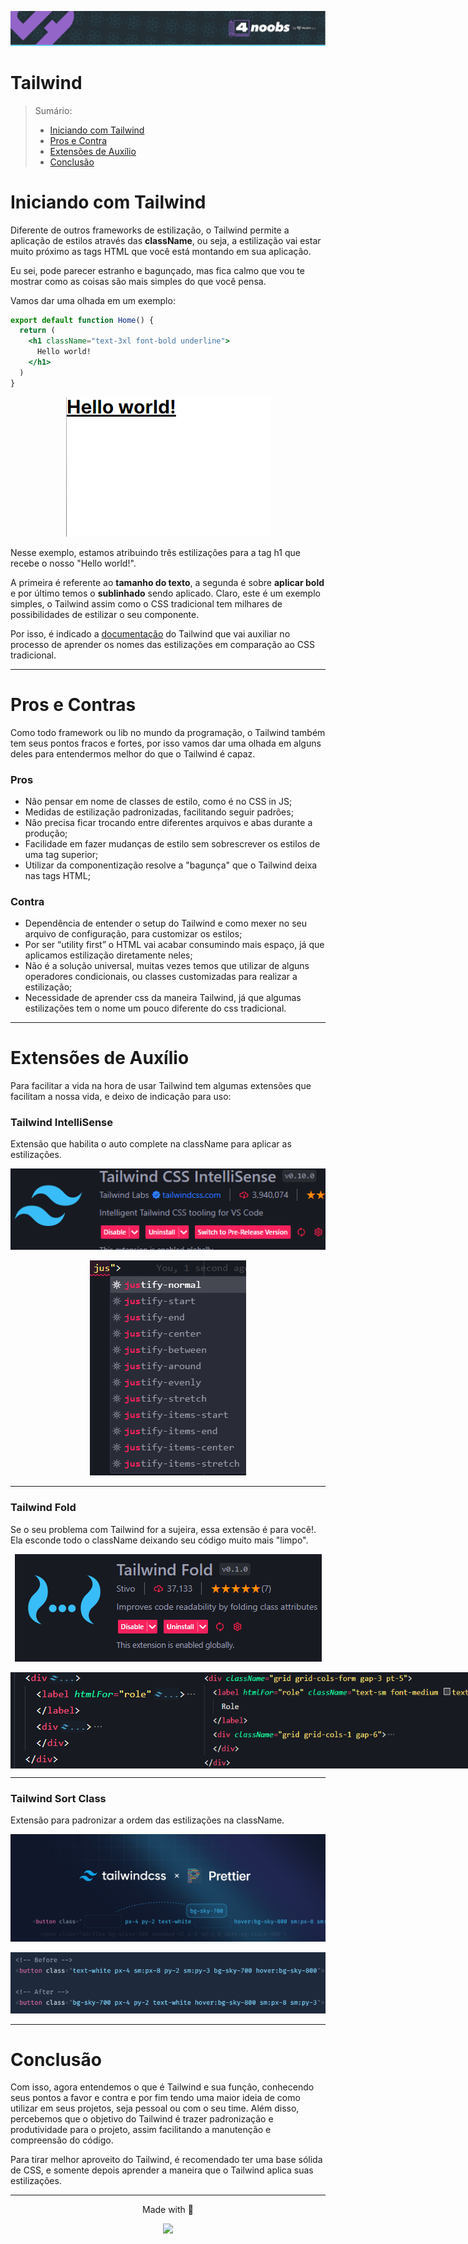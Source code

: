 <p align="center">
  <a href="https://github.com/he4rt/4noobs" target="_blank">
    <img src="../../assets/global/header-4noobs.svg">
  </a>
</p>

# Tailwind

> Sumário:
>
> - [Iniciando com Tailwind](#iniciando-com-tailwind)
> - [Pros e Contra](#pros-e-contra)
> - [Extensões de Auxílio](#extensões-de-auxílio)
> - [Conclusão](#conclusão)

# Iniciando com Tailwind

Diferente de outros frameworks de estilização, o Tailwind permite a aplicação de estilos através das **className**, ou seja, a estilização vai estar muito próximo as tags HTML que você está montando em sua aplicação. 

Eu sei, pode parecer estranho e bagunçado, mas fica calmo que vou te mostrar como as coisas são mais simples do que você pensa. 

Vamos dar uma olhada em um exemplo:

```jsx
export default function Home() {
  return (
    <h1 className="text-3xl font-bold underline">
      Hello world!
    </h1>
  )
}
```

<p align="center">
  <img 
    src="../../assets/estilizacao/Tailwind-ex1.png" 
    alt="resultado do código acima"
  >
</p>

Nesse exemplo, estamos atribuindo três estilizações para a tag h1 que recebe o nosso "Hello world!". 

A primeira é referente ao **tamanho do texto**, a segunda é sobre **aplicar bold** e por último temos o **sublinhado** sendo aplicado. Claro, este é um exemplo simples, o Tailwind assim como o CSS tradicional tem milhares de possibilidades de estilizar o seu componente. 

Por isso, é indicado a [documentação](#https://tailwindcss.com/docs/installation) do Tailwind que vai auxiliar no processo de aprender os nomes das estilizações em comparação ao CSS tradicional.

---

# Pros e Contras

Como todo framework ou lib no mundo da programação, o Tailwind também tem seus pontos fracos e fortes, por isso vamos dar uma olhada em alguns deles para entendermos melhor do que o Tailwind é capaz.

### Pros

- Não pensar em nome de classes de estilo, como é no CSS in JS;
- Medidas de estilização padronizadas, facilitando seguir padrões;
- Não precisa ficar trocando entre diferentes arquivos e abas durante a produção;
- Facilidade em fazer mudanças de estilo sem sobrescrever os estilos de uma tag superior;
- Utilizar da componentização resolve a "bagunça" que o Tailwind deixa nas tags HTML;

### Contra

- Dependência de entender o setup do Tailwind e como mexer no seu arquivo de configuração, para customizar os estilos;
- Por ser “utility first” o HTML vai acabar consumindo mais espaço, já que aplicamos estilização diretamente neles;
- Não é a solução universal, muitas vezes temos que utilizar de alguns operadores condicionais, ou classes customizadas para realizar a estilização;
- Necessidade de aprender css da maneira Tailwind, já que algumas estilizações tem o nome um pouco diferente do css tradicional.

---

# Extensões de Auxílio

Para facilitar a vida na hora de usar Tailwind tem algumas extensões que facilitam a nossa vida, e deixo de indicação para uso:

### Tailwind IntelliSense
Extensão que habilita o auto complete na className para aplicar as estilizações.

<p align="center">
  <img 
    src="../../assets/estilizacao/Tailwind-IntelliSense.png" 
    alt="imagem do tailwind IntelliSense"
  >
</p>

<p align="center">
   <img
    src="../../assets/estilizacao/Tailwind-IntelliSense-ex1.png"
    alt=""
  >
</p>

---

### Tailwind Fold
Se o seu problema com Tailwind for a sujeira, essa extensão é para você!. Ela esconde todo o className deixando seu código muito mais "limpo".

<p align="center">
   <img
    src="../../assets/estilizacao/Tailwind-fold.png"
    alt=""
  >
</p>

<p style="display: flex; flex-direction: row; align: center" >
   <img
    src="../../assets/estilizacao/Tailwind-fold-ex1.png"
    alt=""
  >
     <img
    src="../../assets/estilizacao/Tailwind-fold-ex2.png"
    alt=""
  >
</p>

---

### Tailwind Sort Class
Extensão para padronizar a ordem das estilizações na className.  

<p align="center">
  <a href="https://github.com/tailwindlabs/prettier-plugin-tailwindcss" target="_blank">
    <img
      src="../../assets/estilizacao/Tailwind-Sort.png"
      alt=""
    >
  </a>
</p>

<p align="center">
   <img
    src="../../assets/estilizacao/Tailwind-Sort-ex1.png"
    alt=""
  >
</p>

---

# Conclusão

Com isso, agora entendemos o que é Tailwind e sua função, conhecendo seus pontos a favor e contra e por fim tendo uma maior ideia de como utilizar em seus projetos, seja pessoal ou com o seu time. Além disso, percebemos que o objetivo do Tailwind é trazer padronização e produtividade para o projeto, assim facilitando a manutenção e compreensão do código.

Para tirar melhor aproveito do Tailwind, é recomendado ter uma base sólida de CSS, e somente depois aprender a maneira que o Tailwind aplica suas estilizações.

---

<p align="center">Made with 💜</p>

<p align="center">
  <a href="https://github.com/he4rt/4noobs" target="_blank">
    <img src="../../assets/global/footer-4noobs.svg" width="380">
  </a>
</p>

